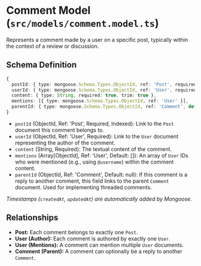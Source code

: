 # Comment Model (`src/models/comment.model.ts`)

Represents a comment made by a user on a specific post, typically within the context of a review or discussion.

## Schema Definition

```typescript
{
  postId: { type: mongoose.Schema.Types.ObjectId, ref: 'Post', required: true, index: true },
  userId: { type: mongoose.Schema.Types.ObjectId, ref: 'User', required: true },
  content: { type: String, required: true, trim: true },
  mentions: [{ type: mongoose.Schema.Types.ObjectId, ref: 'User' }],
  parentId: { type: mongoose.Schema.Types.ObjectId, ref: 'Comment', default: null },
}
```

-   `postId` (ObjectId, Ref: 'Post', Required, Indexed): Link to the `Post` document this comment belongs to.
-   `userId` (ObjectId, Ref: 'User', Required): Link to the `User` document representing the author of the comment.
-   `content` (String, Required): The textual content of the comment.
-   `mentions` (Array[ObjectId], Ref: 'User', Default: []): An array of `User` IDs who were mentioned (e.g., using `@username`) within the comment content.
-   `parentId` (ObjectId, Ref: 'Comment', Default: null): If this comment is a reply to another comment, this field links to the parent `Comment` document. Used for implementing threaded comments.

*Timestamps (`createdAt`, `updatedAt`) are automatically added by Mongoose.*

## Relationships

-   **Post:** Each comment belongs to exactly one `Post`.
-   **User (Author):** Each comment is authored by exactly one `User`.
-   **User (Mentions):** A comment can mention multiple `User` documents.
-   **Comment (Parent):** A comment can optionally be a reply to another `Comment`. 